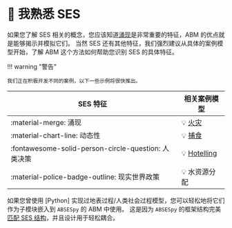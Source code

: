 # :checkered_flag: 我熟悉 SES

如果您了解 SES 相关的概念，您应该知道[涌现]是非常重要的特征，ABM 的优点就是能够揭示并模拟它们。
当然 SES 还有其他特征，我们强烈建议从具体的案例模型开始，了解 ABM 这个方法如何帮助您识别 SES 的具体特征。

!!! warning "警告"

    我们正在积极开发不同的案例，以下一些示例将很快推出。

| SES 特征      | 相关案例模型                          |
| ----------- | ------------------------------------ |
| :material-merge: 涌现       | :bulb: [火灾]  |
| :material-chart-line: 动态性       | :bulb: [捕食] |
| :fontawesome-solid-person-circle-question: 人类决策    | :bulb: [Hotelling] |
| :material-police-badge-outline: 现实世界政策    | :bulb: 水资源分配 |

如果您曾使用 [Python] 实现过地表过程/人类社会过程模型，您可以轻松地将它们作为子模块嵌入到 `ABSESpy` 的 ABM 中使用。
这是因为 `ABSESpy` 的框架结构完美[匹配 SES 结构]，并且设计用于轻松耦合。

<!-- links -->
  [涌现]: ../wiki/concepts/emergence.md
  [匹配 SES 结构]: ../tutorial/beginner/organize_model_structure.ipynb
  [Hotelling]: ../tutorial/beginner/hotelling_tutorial.ipynb
  [火灾]: ../tutorial/completing/fire_tutorial.ipynb
  [捕食]: ../tutorial/beginner/predation_tutorial.ipynb

